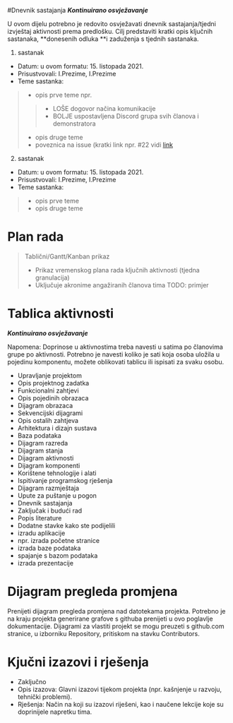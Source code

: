 #Dnevnik sastajanja
_**Kontinuirano osvježavanje**_

U ovom dijelu potrebno je redovito osvježavati dnevnik sastajanja/tjedni izvještaj aktivnosti prema predlošku.
Cilj predstaviti kratki opis ključnih sastanaka, **donesenih odluka **i zaduženja s tjednih sastanaka.
1. sastanak
* Datum: u ovom formatu: 15. listopada 2021.
* Prisustvovali: I.Prezime, I.Prezime
* Teme sastanka:
> * opis prve teme npr.
>> * LOŠE dogovor načina komunikacije 
>> * BOLJE uspostavljena Discord grupa svih članova  i demonstratora
> * opis druge teme
> * poveznica na issue (kratki link npr. #22 vidi [link](https://docs.github.com/en/get-started/writing-on-github/working-with-advanced-formatting/autolinked-references-and-urls)
2. sastanak
* Datum: u ovom formatu: 15. listopada 2021.
* Prisustvovali: I.Prezime, I.Prezime
* Teme sastanka:
> * opis prve teme
> * opis druge teme

# Plan rada
> Tablični/Gantt/Kanban prikaz 
> * Prikaz vremenskog plana rada ključnih aktivnosti (tjedna granulacija)
> * Uključuje akronime angažiranih članova tima
> TODO: primjer

# Tablica aktivnosti

_**Kontinuirano osvježavanje**_

Napomena: Doprinose u aktivnostima treba navesti u satima po članovima grupe po
aktivnosti. Potrebno je navesti koliko je sati koja osoba uložila u pojedinu komponentu, možete oblikovati tablicu ili ispisati za svaku osobu.

* Upravljanje projektom
* Opis projektnog zadatka
* Funkcionalni zahtjevi
* Opis pojedinih obrazaca
* Dijagram obrazaca
* Sekvencijski dijagrami
* Opis ostalih zahtjeva
* Arhitektura i dizajn sustava
* Baza podataka
* Dijagram razreda
* Dijagram stanja
* Dijagram aktivnosti
* Dijagram komponenti
* Korištene tehnologije i alati
* Ispitivanje programskog rješenja
* Dijagram razmještaja
* Upute za puštanje u pogon
* Dnevnik sastajanja
* Zaključak i budući rad
* Popis literature
* Dodatne stavke kako ste podijelili
* izradu aplikacije
* npr. izrada početne stranice
* izrada baze podataka
* spajanje s bazom podataka
* izrada prezentacije


# Dijagram pregleda promjena 

Prenijeti dijagram pregleda promjena nad datotekama projekta. Potrebno je na kraju
projekta generirane grafove s githuba prenijeti u ovo poglavlje dokumentacije. Dijagrami
za vlastiti projekt se mogu preuzeti s github.com stranice, u izborniku Repository, pritiskom
na stavku Contributors.

# Kjučni izazovi i rješenja

* Zaključno
* Opis izazova: Glavni izazovi tijekom projekta (npr. kašnjenje u razvoju, tehnički problemi).
* Rješenja: Način na koji su izazovi riješeni, kao i naučene lekcije koje su doprinijele napretku tima.


